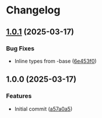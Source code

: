 # Changelog

## [1.0.1](https://github.com/mine-scripters/minecraft-event-driven-form-react/compare/v1.0.0...v1.0.1) (2025-03-17)


### Bug Fixes

* Inline types from -base ([6e453f0](https://github.com/mine-scripters/minecraft-event-driven-form-react/commit/6e453f048fdf436f63b3825ff18a0cbe4a6c79d3))

## 1.0.0 (2025-03-17)


### Features

* Initial commit ([a57a0a5](https://github.com/mine-scripters/minecraft-event-driven-form-react/commit/a57a0a5770b552afa98e696d9009b0e487bde268))
